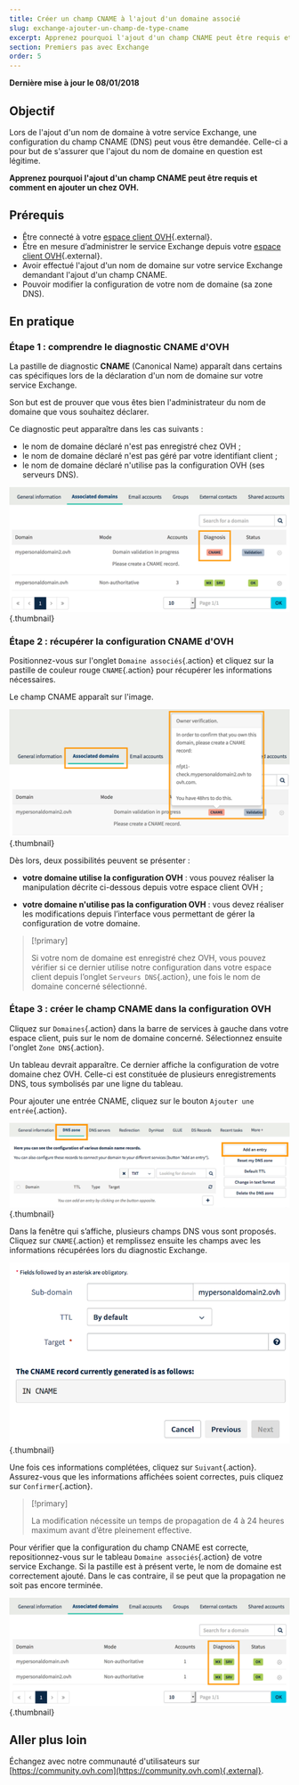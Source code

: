 ```yaml
---
title: Créer un champ CNAME à l'ajout d'un domaine associé
slug: exchange-ajouter-un-champ-de-type-cname
excerpt: Apprenez pourquoi l'ajout d'un champ CNAME peut être requis et comment en ajouter un chez OVH
section: Premiers pas avec Exchange
order: 5
---
```


**Dernière mise à jour le 08/01/2018**

## Objectif

Lors de l'ajout d'un nom de domaine à votre service Exchange, une configuration du champ CNAME (DNS) peut vous être demandée. Celle-ci a pour but de s'assurer que l'ajout du nom de domaine en question est légitime.

**Apprenez pourquoi l'ajout d'un champ CNAME peut être requis et comment en ajouter un chez OVH.**

## Prérequis

- Être connecté à votre [espace client OVH](https://www.ovh.com/auth/?action=gotomanager){.external}.
- Être en mesure d’administrer le service Exchange depuis votre [espace client OVH](https://www.ovh.com/auth/?action=gotomanager){.external}.
- Avoir effectué l'ajout d'un nom de domaine sur votre service Exchange demandant l'ajout d'un champ CNAME.
- Pouvoir modifier la configuration de votre nom de domaine (sa zone DNS).

## En pratique

### Étape 1 : comprendre le diagnostic CNAME d'OVH

La pastille de diagnostic **CNAME** (Canonical Name) apparaît dans certains cas spécifiques lors de la déclaration d'un nom de domaine sur votre service Exchange.

Son but est de prouver que vous êtes bien l'administrateur du nom de domaine que vous souhaitez déclarer.

Ce diagnostic peut apparaître dans les cas suivants :

- le nom de domaine déclaré n'est pas enregistré chez OVH ;
- le nom de domaine déclaré n'est pas géré par votre identifiant client ;
- le nom de domaine déclaré n'utilise pas la configuration OVH (ses serveurs DNS).

![Exchange](images/cname_exchange_diagnostic.png){.thumbnail}

### Étape 2 : récupérer la configuration CNAME d'OVH

Positionnez-vous sur l'onglet `Domaine associés`{.action} et cliquez sur la pastille de couleur rouge `CNAME`{.action} pour récupérer les informations nécessaires.

Le champ CNAME apparaît sur l'image.

![Exchange](images/cname_exchange_informations.png){.thumbnail}

Dès lors, deux possibilités peuvent se présenter :

- **votre domaine utilise la configuration  OVH** : vous pouvez réaliser la manipulation décrite ci-dessous depuis votre espace client OVH ;

- **votre domaine n'utilise pas la configuration  OVH** : vous devez réaliser les modifications depuis l’interface vous permettant de gérer la configuration de votre domaine.

> [!primary]
>
> Si votre nom de domaine est enregistré chez OVH, vous pouvez vérifier si ce dernier utilise notre configuration dans votre espace client depuis l’onglet `Serveurs DNS`{.action}, une fois le nom de domaine concerné sélectionné.
>

### Étape 3 : créer le champ CNAME dans la configuration OVH

Cliquez sur `Domaines`{.action} dans la barre de services à gauche dans votre espace client, puis sur le nom de domaine concerné. Sélectionnez ensuite l'onglet `Zone DNS`{.action}.

Un tableau devrait apparaître. Ce dernier affiche la configuration de votre domaine chez OVH. Celle-ci est constituée de plusieurs enregistrements DNS, tous symbolisés par une ligne du tableau.

Pour ajouter une entrée CNAME, cliquez sur le bouton `Ajouter une entrée`{.action}.

![Exchange](images/cname_exchange_add_entry_step1.png){.thumbnail}

Dans la fenêtre qui s’affiche, plusieurs champs DNS vous sont proposés. Cliquez sur `CNAME`{.action} et remplissez ensuite les champs avec les informations récupérées lors du diagnostic Exchange.

![Exchange](images/cname_add_entry_dns_zone.png){.thumbnail}

Une fois ces informations complétées, cliquez sur `Suivant`{.action}. Assurez-vous que les informations affichées soient correctes, puis cliquez sur `Confirmer`{.action}.

> [!primary]
>
> La modification nécessite un temps de propagation de 4 à 24 heures maximum avant d’être pleinement effective.
>

Pour vérifier que la configuration du champ CNAME est correcte, repositionnez-vous sur le tableau `Domaine associés`{.action} de votre service Exchange. Si la pastille est à présent verte, le nom de domaine est correctement ajouté. Dans le  cas contraire, il se peut que la propagation ne soit pas encore terminée.

![Exchange](images/cname_exchange_diagnostic_green.png){.thumbnail}

## Aller plus loin

Échangez avec notre communauté d'utilisateurs sur [https://community.ovh.com](https://community.ovh.com){.external}.